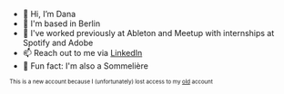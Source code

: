 - 👋 Hi, I’m Dana
- 📍 I'm based in Berlin
- 👀 I've worked previously at Ableton and Meetup with internships at Spotify and Adobe
- 📫 Reach out to me via [LinkedIn](https://www.linkedin.com/in/--dana-lee/)
- 🍷 Fun fact: I'm also a Sommelière

<sub><sup>This is a new account because I (unfortunately) lost access to my [old](https://github.com/danagilliann) account</sup></sub>
